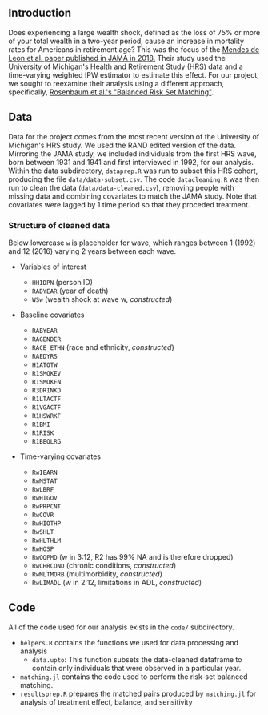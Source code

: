 ## Introduction
Does experiencing a large wealth shock, defined as the loss of 75% or more of your total wealth in a two-year period, cause an increase in mortality rates for Americans in retirement age? This was the focus of the [Mendes de Leon et al. paper published in JAMA in 2018.](https://doi.org/10.1001/jama.2018.2055) Their study used the University of Michigan's Health and Retirement Study (HRS) data and a time-varying weighted IPW estimator to estimate this effect. For our project, we sought to reexamine their analysis using a different approach, specifically, [Rosenbaum et al.'s "Balanced Risk Set Matching"](https://doi.org/10.1198/016214501753208573). 


## Data
Data for the project comes from the most recent version of the University of Michigan's HRS study. We used the RAND edited version of the data. Mirroring the JAMA study, we included individuals from the first HRS wave, born between 1931 and 1941 and first interviewed in 1992, for our analysis. Within the data subdirectory, `dataprep.R` was run to subset this HRS cohort, producing the file `data/data-subset.csv`. The code `datacleaning.R` was then run to clean the data (`data/data-cleaned.csv`), removing people with missing data and combining covariates to match the JAMA study. Note that covariates were lagged by 1 time period so that they proceded treatment.

### Structure of cleaned data
Below lowercase `w` is placeholder for wave, which ranges between 1 (1992) and 12 (2016) varying 2 years between each wave.

* Variables of interest
  * `HHIDPN` (person ID)
  * `RADYEAR` (year of death)
  * `WSw` (wealth shock at wave w, *constructed*)

* Baseline covariates
  * `RABYEAR`
  * `RAGENDER`
  * `RACE_ETHN` (race and ethnicity, *constructed*)
  * `RAEDYRS`
  * `H1ATOTW`
  * `R1SMOKEV`
  * `R1SMOKEN`
  * `R3DRINKD`
  * `R1LTACTF`
  * `R1VGACTF`
  * `R1HSWRKF`
  * `R1BMI`
  * `R1RISK`
  * `R1BEQLRG`

* Time-varying covariates
  * `RwIEARN`
  * `RwMSTAT`
  * `RwLBRF`
  * `RwHIGOV`
  * `RwPRPCNT`
  * `RwCOVR`
  * `RwHIOTHP`
  * `RwSHLT`
  * `RwHLTHLM`
  * `RwHOSP`
  * `RwOOPMD` (w in 3:12, R2 has 99% NA and is therefore dropped)
  * `RwCHRCOND` (chronic conditions, *constructed*)
  * `RwMLTMORB` (multimorbidity, *constructed*)
  * `RwLIMADL` (w in 2:12, limitations in ADL, *constructed*)

## Code
All of the code used for our analysis exists in the `code/` subdirectory.
* `helpers.R` contains the functions we used for data processing and analysis
  * `data.upto`: This function subsets the data-cleaned dataframe to contain only individuals that were observed in a particular year.
* `matching.jl` contains the code used to perform the risk-set balanced matching.
* `resultsprep.R` prepares the matched pairs produced by `matching.jl` for analysis of treatment effect, balance, and sensitivity
  
